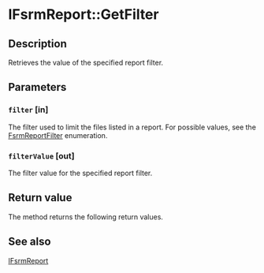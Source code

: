 # IFsrmReport::GetFilter

## Description

Retrieves the value of the specified report filter.

## Parameters

### `filter` [in]

The filter used to limit the files listed in a report. For possible values, see the [FsrmReportFilter](https://learn.microsoft.com/windows/desktop/api/fsrmenums/ne-fsrmenums-fsrmreportfilter) enumeration.

### `filterValue` [out]

The filter value for the specified report filter.

## Return value

The method returns the following return values.

## See also

[IFsrmReport](https://learn.microsoft.com/previous-versions/windows/desktop/api/fsrmreports/nn-fsrmreports-ifsrmreport)